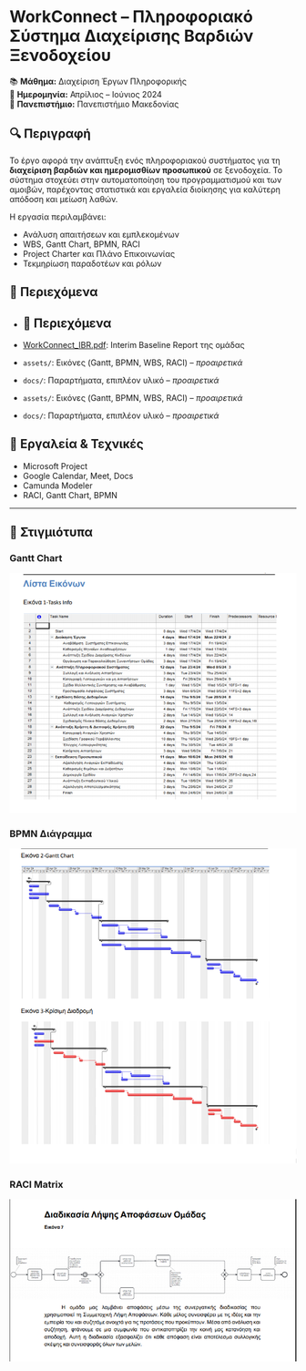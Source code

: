 # WorkConnect – Πληροφοριακό Σύστημα Διαχείρισης Βαρδιών Ξενοδοχείου

📚 **Μάθημα:** Διαχείριση Έργων Πληροφορικής  
📅 **Ημερομηνία:** Απρίλιος – Ιούνιος 2024  
🏫 **Πανεπιστήμιο:** Πανεπιστήμιο Μακεδονίας

## 🔍 Περιγραφή

Το έργο αφορά την ανάπτυξη ενός πληροφοριακού συστήματος για τη **διαχείριση βαρδιών και ημερομισθίων προσωπικού** σε ξενοδοχεία. Το σύστημα στοχεύει στην αυτοματοποίηση του προγραμματισμού και των αμοιβών, παρέχοντας στατιστικά και εργαλεία διοίκησης για καλύτερη απόδοση και μείωση λαθών.

Η εργασία περιλαμβάνει:

- Ανάλυση απαιτήσεων και εμπλεκομένων
- WBS, Gantt Chart, BPMN, RACI
- Project Charter και Πλάνο Επικοινωνίας
- Τεκμηρίωση παραδοτέων και ρόλων

## 📁 Περιεχόμενα

- ## 📁 Περιεχόμενα

- [WorkConnect_IBR.pdf](https://github.com/Mantzos-Stefanos/project-management-report/blob/main/WorkConnect_IBR.pdf): Interim Baseline Report της ομάδας
- `assets/`: Εικόνες (Gantt, BPMN, WBS, RACI) – *προαιρετικά*
- `docs/`: Παραρτήματα, επιπλέον υλικό – *προαιρετικά*

- `assets/`: Εικόνες (Gantt, BPMN, WBS, RACI) – *προαιρετικά*
- `docs/`: Παραρτήματα, επιπλέον υλικό – *προαιρετικά*

## 🧰 Εργαλεία & Τεχνικές

- Microsoft Project
- Google Calendar, Meet, Docs
- Camunda Modeler
- RACI, Gantt Chart, BPMN
- ---

## 📸 Στιγμιότυπα

### Gantt Chart
![Gantt Chart](assets/Στιγμιότυπο%20οθόνης%202025-06-04%20195738.png)

### BPMN Διάγραμμα
![BPMN](assets/Στιγμιότυπο%20οθόνης%202025-06-04%20195817.png)

### RACI Matrix
![RACI](assets/Στιγμιότυπο%20οθόνης%202025-06-04%20195904.png)

